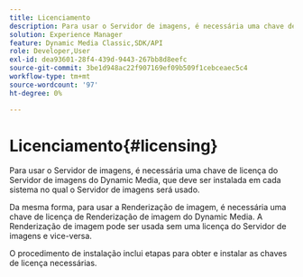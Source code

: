 ```yaml
---
title: Licenciamento
description: Para usar o Servidor de imagens, é necessária uma chave de licença do Servidor de imagens do Dynamic Media, que deve ser instalada em cada sistema no qual o Servidor de imagens será usado.
solution: Experience Manager
feature: Dynamic Media Classic,SDK/API
role: Developer,User
exl-id: dea93601-28f4-439d-9443-267bb8d8eefc
source-git-commit: 3be1d948ac22f907169ef09b509f1cebceaec5c4
workflow-type: tm+mt
source-wordcount: '97'
ht-degree: 0%

---
```


# Licenciamento{#licensing}

Para usar o Servidor de imagens, é necessária uma chave de licença do Servidor de imagens do Dynamic Media, que deve ser instalada em cada sistema no qual o Servidor de imagens será usado.

Da mesma forma, para usar a Renderização de imagem, é necessária uma chave de licença de Renderização de imagem do Dynamic Media. A Renderização de imagem pode ser usada sem uma licença do Servidor de imagens e vice-versa.

O procedimento de instalação inclui etapas para obter e instalar as chaves de licença necessárias.

